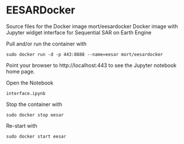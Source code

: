 EESARDocker
===========
Source files for the Docker image mort/eesardocker
Docker image with Jupyter widget interface for 
Sequential SAR on Earth Engine

Pull and/or run the container with

    sudo docker run -d -p 443:8888 --name=eesar mort/eesardocker     

Point your browser to http://localhost:443 to see the Jupyter notebook home page. 

Open the Notebook 

    interface.ipynb 

Stop the container with

    sudo docker stop eesar 
     
Re-start with

    sudo docker start eesar    